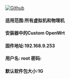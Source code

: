 [![Github](https://img.shields.io/badge/Release文件可在国内加速站下载-FC7C0D?logo=github&logoColor=fff&labelColor=000&style=for-the-badge)](https://wkdaily.cpolar.top/archives/1) 

#### 适用范围:所有虚拟机和物理机
#### 安装器中的Custom OpenWrt
#### 固件地址:192.168.9.253
#### 用户名: root 密码:
#### 默认软件包大小:1G  
